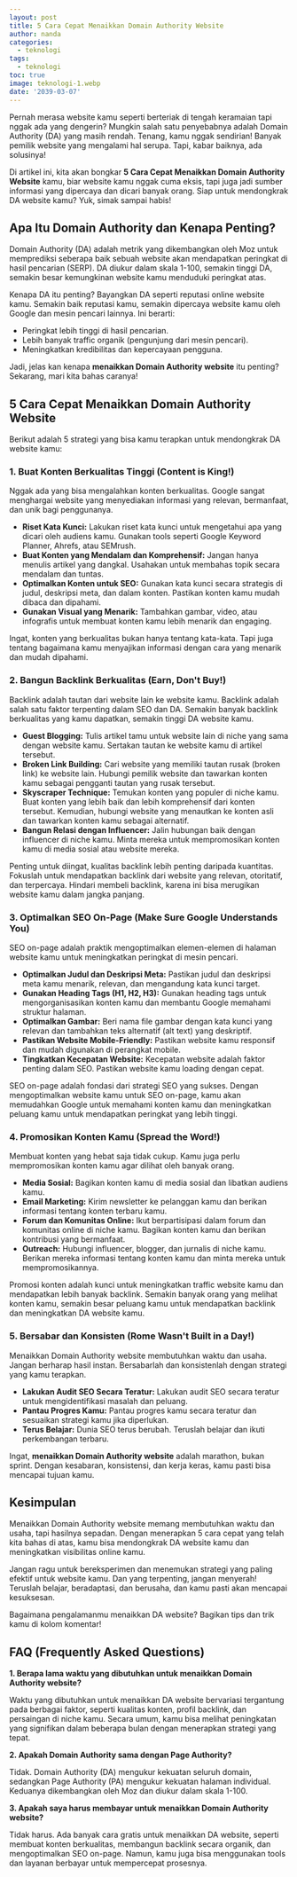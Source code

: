 ```yaml
---
layout: post
title: 5 Cara Cepat Menaikkan Domain Authority Website
author: nanda
categories:
  - teknologi
tags:
  - teknologi
toc: true
image: teknologi-1.webp
date: '2039-03-07'
---
```



Pernah merasa website kamu seperti berteriak di tengah keramaian tapi nggak ada yang dengerin? Mungkin salah satu penyebabnya adalah Domain Authority (DA) yang masih rendah. Tenang, kamu nggak sendirian! Banyak pemilik website yang mengalami hal serupa. Tapi, kabar baiknya, ada solusinya!

Di artikel ini, kita akan bongkar **5 Cara Cepat Menaikkan Domain Authority Website** kamu, biar website kamu nggak cuma eksis, tapi juga jadi sumber informasi yang dipercaya dan dicari banyak orang. Siap untuk mendongkrak DA website kamu? Yuk, simak sampai habis!

## Apa Itu Domain Authority dan Kenapa Penting?

Domain Authority (DA) adalah metrik yang dikembangkan oleh Moz untuk memprediksi seberapa baik sebuah website akan mendapatkan peringkat di hasil pencarian (SERP). DA diukur dalam skala 1-100, semakin tinggi DA, semakin besar kemungkinan website kamu menduduki peringkat atas.

Kenapa DA itu penting? Bayangkan DA seperti reputasi online website kamu. Semakin baik reputasi kamu, semakin dipercaya website kamu oleh Google dan mesin pencari lainnya. Ini berarti:

- Peringkat lebih tinggi di hasil pencarian.
- Lebih banyak traffic organik (pengunjung dari mesin pencari).
- Meningkatkan kredibilitas dan kepercayaan pengguna.

Jadi, jelas kan kenapa **menaikkan Domain Authority website** itu penting? Sekarang, mari kita bahas caranya!

## 5 Cara Cepat Menaikkan Domain Authority Website

Berikut adalah 5 strategi yang bisa kamu terapkan untuk mendongkrak DA website kamu:

### 1\. Buat Konten Berkualitas Tinggi (Content is King!)

Nggak ada yang bisa mengalahkan konten berkualitas. Google sangat menghargai website yang menyediakan informasi yang relevan, bermanfaat, dan unik bagi penggunanya.

- **Riset Kata Kunci:** Lakukan riset kata kunci untuk mengetahui apa yang dicari oleh audiens kamu. Gunakan tools seperti Google Keyword Planner, Ahrefs, atau SEMrush.
- **Buat Konten yang Mendalam dan Komprehensif:** Jangan hanya menulis artikel yang dangkal. Usahakan untuk membahas topik secara mendalam dan tuntas.
- **Optimalkan Konten untuk SEO:** Gunakan kata kunci secara strategis di judul, deskripsi meta, dan dalam konten. Pastikan konten kamu mudah dibaca dan dipahami.
- **Gunakan Visual yang Menarik:** Tambahkan gambar, video, atau infografis untuk membuat konten kamu lebih menarik dan engaging.

Ingat, konten yang berkualitas bukan hanya tentang kata-kata. Tapi juga tentang bagaimana kamu menyajikan informasi dengan cara yang menarik dan mudah dipahami.

### 2\. Bangun Backlink Berkualitas (Earn, Don't Buy!)

Backlink adalah tautan dari website lain ke website kamu. Backlink adalah salah satu faktor terpenting dalam SEO dan DA. Semakin banyak backlink berkualitas yang kamu dapatkan, semakin tinggi DA website kamu.

- **Guest Blogging:** Tulis artikel tamu untuk website lain di niche yang sama dengan website kamu. Sertakan tautan ke website kamu di artikel tersebut.
- **Broken Link Building:** Cari website yang memiliki tautan rusak (broken link) ke website lain. Hubungi pemilik website dan tawarkan konten kamu sebagai pengganti tautan yang rusak tersebut.
- **Skyscraper Technique:** Temukan konten yang populer di niche kamu. Buat konten yang lebih baik dan lebih komprehensif dari konten tersebut. Kemudian, hubungi website yang menautkan ke konten asli dan tawarkan konten kamu sebagai alternatif.
- **Bangun Relasi dengan Influencer:** Jalin hubungan baik dengan influencer di niche kamu. Minta mereka untuk mempromosikan konten kamu di media sosial atau website mereka.

Penting untuk diingat, kualitas backlink lebih penting daripada kuantitas. Fokuslah untuk mendapatkan backlink dari website yang relevan, otoritatif, dan terpercaya. Hindari membeli backlink, karena ini bisa merugikan website kamu dalam jangka panjang.

### 3\. Optimalkan SEO On-Page (Make Sure Google Understands You)

SEO on-page adalah praktik mengoptimalkan elemen-elemen di halaman website kamu untuk meningkatkan peringkat di mesin pencari.

- **Optimalkan Judul dan Deskripsi Meta:** Pastikan judul dan deskripsi meta kamu menarik, relevan, dan mengandung kata kunci target.
- **Gunakan Heading Tags (H1, H2, H3):** Gunakan heading tags untuk mengorganisasikan konten kamu dan membantu Google memahami struktur halaman.
- **Optimalkan Gambar:** Beri nama file gambar dengan kata kunci yang relevan dan tambahkan teks alternatif (alt text) yang deskriptif.
- **Pastikan Website Mobile-Friendly:** Pastikan website kamu responsif dan mudah digunakan di perangkat mobile.
- **Tingkatkan Kecepatan Website:** Kecepatan website adalah faktor penting dalam SEO. Pastikan website kamu loading dengan cepat.

SEO on-page adalah fondasi dari strategi SEO yang sukses. Dengan mengoptimalkan website kamu untuk SEO on-page, kamu akan memudahkan Google untuk memahami konten kamu dan meningkatkan peluang kamu untuk mendapatkan peringkat yang lebih tinggi.

### 4\. Promosikan Konten Kamu (Spread the Word!)

Membuat konten yang hebat saja tidak cukup. Kamu juga perlu mempromosikan konten kamu agar dilihat oleh banyak orang.

- **Media Sosial:** Bagikan konten kamu di media sosial dan libatkan audiens kamu.
- **Email Marketing:** Kirim newsletter ke pelanggan kamu dan berikan informasi tentang konten terbaru kamu.
- **Forum dan Komunitas Online:** Ikut berpartisipasi dalam forum dan komunitas online di niche kamu. Bagikan konten kamu dan berikan kontribusi yang bermanfaat.
- **Outreach:** Hubungi influencer, blogger, dan jurnalis di niche kamu. Berikan mereka informasi tentang konten kamu dan minta mereka untuk mempromosikannya.

Promosi konten adalah kunci untuk meningkatkan traffic website kamu dan mendapatkan lebih banyak backlink. Semakin banyak orang yang melihat konten kamu, semakin besar peluang kamu untuk mendapatkan backlink dan meningkatkan DA website kamu.

### 5\. Bersabar dan Konsisten (Rome Wasn't Built in a Day!)

Menaikkan Domain Authority website membutuhkan waktu dan usaha. Jangan berharap hasil instan. Bersabarlah dan konsistenlah dengan strategi yang kamu terapkan.

- **Lakukan Audit SEO Secara Teratur:** Lakukan audit SEO secara teratur untuk mengidentifikasi masalah dan peluang.
- **Pantau Progres Kamu:** Pantau progres kamu secara teratur dan sesuaikan strategi kamu jika diperlukan.
- **Terus Belajar:** Dunia SEO terus berubah. Teruslah belajar dan ikuti perkembangan terbaru.

Ingat, **menaikkan Domain Authority website** adalah marathon, bukan sprint. Dengan kesabaran, konsistensi, dan kerja keras, kamu pasti bisa mencapai tujuan kamu.

## Kesimpulan

Menaikkan Domain Authority website memang membutuhkan waktu dan usaha, tapi hasilnya sepadan. Dengan menerapkan 5 cara cepat yang telah kita bahas di atas, kamu bisa mendongkrak DA website kamu dan meningkatkan visibilitas online kamu.

Jangan ragu untuk bereksperimen dan menemukan strategi yang paling efektif untuk website kamu. Dan yang terpenting, jangan menyerah! Teruslah belajar, beradaptasi, dan berusaha, dan kamu pasti akan mencapai kesuksesan.

Bagaimana pengalamanmu menaikkan DA website? Bagikan tips dan trik kamu di kolom komentar!

## FAQ (Frequently Asked Questions)

**1\. Berapa lama waktu yang dibutuhkan untuk menaikkan Domain Authority website?**

Waktu yang dibutuhkan untuk menaikkan DA website bervariasi tergantung pada berbagai faktor, seperti kualitas konten, profil backlink, dan persaingan di niche kamu. Secara umum, kamu bisa melihat peningkatan yang signifikan dalam beberapa bulan dengan menerapkan strategi yang tepat.

**2\. Apakah Domain Authority sama dengan Page Authority?**

Tidak. Domain Authority (DA) mengukur kekuatan seluruh domain, sedangkan Page Authority (PA) mengukur kekuatan halaman individual. Keduanya dikembangkan oleh Moz dan diukur dalam skala 1-100.

**3\. Apakah saya harus membayar untuk menaikkan Domain Authority website?**

Tidak harus. Ada banyak cara gratis untuk menaikkan DA website, seperti membuat konten berkualitas, membangun backlink secara organik, dan mengoptimalkan SEO on-page. Namun, kamu juga bisa menggunakan tools dan layanan berbayar untuk mempercepat prosesnya.
